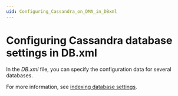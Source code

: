 ```yaml
---
uid: Configuring_Cassandra_on_DMA_in_DBxml
---
```


# Configuring Cassandra database settings in DB.xml

In the *DB.xml* file, you can specify the configuration data for several databases.

For more information, see [indexing database settings](xref:DB_xml#indexing-database-settings).
